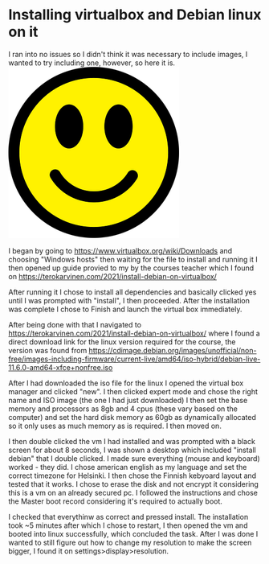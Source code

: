 # Installing virtualbox and Debian linux on it

I ran into no issues so I didn't think it was necessary to include images, I wanted to try including one, however, so here it is. 
![Add file: Upload](smileydood.png)

I began by going to https://www.virtualbox.org/wiki/Downloads and choosing "Windows hosts" then waiting for the file to install and running it I then opened up guide provied to my by the courses teacher which I found on https://terokarvinen.com/2021/install-debian-on-virtualbox/

After running it I chose to install all dependencies and basically clicked yes until I was prompted with "install", I then proceeded. After the installation was complete I chose to Finish and launch the virtual box immediately.

After being done with that I navigated to https://terokarvinen.com/2021/install-debian-on-virtualbox/ where I found a direct download link for the linux version required for the course, the version was found from https://cdimage.debian.org/images/unofficial/non-free/images-including-firmware/current-live/amd64/iso-hybrid/debian-live-11.6.0-amd64-xfce+nonfree.iso 

After I had downloaded the iso file for the linux I opened the virtual box manager and clicked "new". I then clicked expert mode and chose the right name and ISO image (the one I had just downloaded) I then set the base memory and processors as 8gb and 4 cpus (these vary based on the computer) and set the hard disk memory as 60gb as dynamically allocated so it only uses as much memory as is required. I then moved on.

I then double clicked the vm I had installed and was prompted with a black screen for about 8 seconds, I was shown a desktop which included "install debian" that I double clicked. I made sure everything (mouse and keyboard) worked - they did. I chose american english as my language and set the correct timezone for Helsinki. I then chose the Finnish kebyoard layout and tested that it works. I chose to erase the disk and not encrypt it considering this is a vm on an already secured pc. I followed the instructions and chose the Master boot record considering it's required to actually boot.

I checked that everythinw as correct and pressed install. The installation took ~5 minutes after which I chose to restart, I then opened the vm and booted into linux successfully, which concluded the task. After I was done I wanted to still figure out how to change my resolution to make the screen bigger, I found it on settings>display>resolution.

### 
